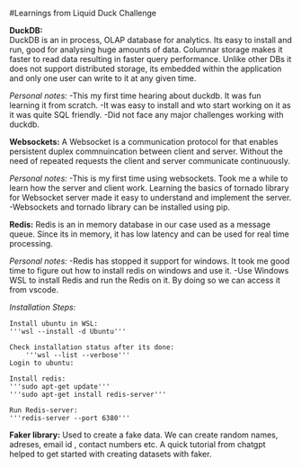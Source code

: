 #Learnings from Liquid Duck Challenge


**DuckDB:**	 
DuckDB is an in process, OLAP database for analytics. Its easy to install and run, good for analysing huge amounts of data. Columnar storage makes it faster to read data resulting in faster query performance. Unlike other DBs it does not support distributed storage, its embedded within the application and only one user can write to it at any given time.

*Personal notes:*
-This my first time hearing about duckdb. It was fun learning it from scratch.
-It was easy to install and wto start working on it as it was quite SQL friendly.
-Did not face any major challenges working with duckdb.

**Websockets:**
A Websocket is a communication protocol for that enables persistent duplex commnuincation between client and server.  Without the need of repeated requests the client and server communicate continuously. 

*Personal notes:*
-This is my first time using websockets. Took me a while to learn how the server and client work. Learning the basics of tornado library for Websocket server made it easy to understand and implement the server.
-Websockets and tornado library can be installed using pip.

**Redis:** 
Redis is an in memory database in our case used as a message queue. Since its in memory, it has low latency and can be used for real time processing.

*Personal notes:*
-Redis has stopped it support for windows. It took me good time to figure out how to install redis on windows and use it.
-Use Windows WSL to install Redis and run the Redis on it. By doing so we can access it from vscode.


*Installation Steps:*
	
	Install ubuntu in WSL:
	'''wsl --install -d Ubuntu'''
 
 	Check installation status after its done:
     	'''wsl --list --verbose'''
	Login to ubuntu:

	Install redis:
	'''sudo apt-get update'''
 	'''sudo apt-get install redis-server'''

	Run Redis-server:
	'''redis-server --port 6380'''




**Faker library:**
Used to create a fake data. We can create random names, adreses, email id , contact numbers etc. 
A quick tutorial from chatgpt helped to get started with creating datasets with faker.



